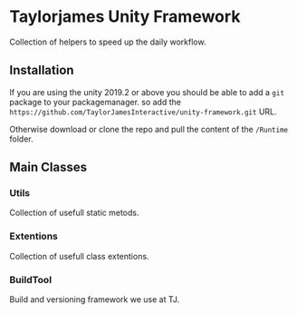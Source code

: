 # Taylorjames Unity Framework
Collection of helpers to speed up the daily workflow.

## Installation
If you are using the unity 2019.2 or above you should be able to add a `git` package to your packagemanager. so add the `https://github.com/TaylorJamesInteractive/unity-framework.git` URL.

Otherwise download or clone the repo and pull the content of the `/Runtime` folder.

## Main Classes

### Utils
Collection of usefull static metods.

### Extentions
Collection of usefull class extentions. 

### BuildTool
Build and versioning framework we use at TJ.